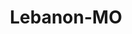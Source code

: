 ---
title: Lebanon-MO
slug: lebanon-mo
f_state:
- cms/state/missouri.md
f_locations:
- cms/payday-loan/advance-america-2029.md
- cms/payday-loan/c-c-loans-5621.md
- cms/payday-loan/c-c-loans-inc-5622.md
- cms/payday-loan/check-go-9861.md
- cms/payday-loan/check-casher-10615.md
- cms/payday-loan/check-casher-inc-10622.md
- cms/payday-loan/check-into-cash-of-missouri-13455.md
- cms/payday-loan/jet-loans-inc-19859.md
- cms/payday-loan/quick-cash-24886.md
- cms/payday-loan/quick-loans-25308.md
- cms/payday-loan/quik-cash-25427.md
- cms/payday-loan/quik-cash-25434.md
- cms/payday-loan/quik-cash-587-25559.md
- cms/payday-loan/rent-a-center-25877.md
updated-on: '2024-05-30T13:41:28.615Z'
created-on: '2024-05-30T13:41:28.615Z'
published-on: '2024-05-30T13:54:32.469Z'
f_city: Lebanon
layout: '[city].html'
tags: city
---